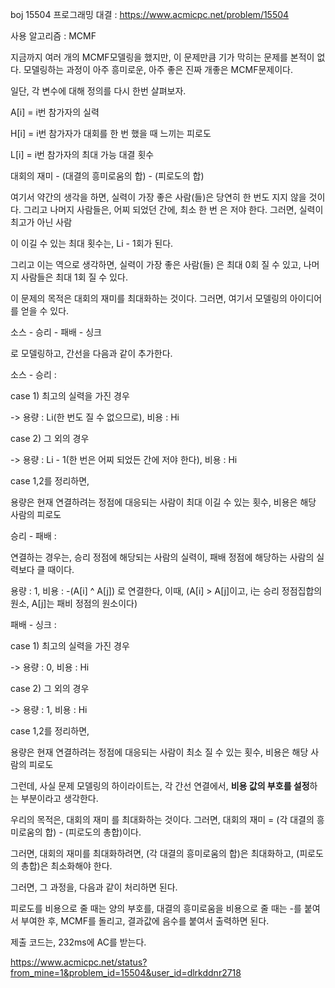 boj 15504 프로그래밍 대결 : https://www.acmicpc.net/problem/15504

사용 알고리즘 : MCMF

지금까지 여러 개의 MCMF모델링을 했지만, 이 문제만큼 기가 막히는 문제를 본적이 없다. 모델링하는 과정이 아주 흥미로운, 아주 좋은 진짜 개좋은 MCMF문제이다. 

일단, 각 변수에 대해 정의를 다시 한번 살펴보자. 

A[i] = i번 참가자의 실력

H[i] = i번 참가자가 대회를 한 번 했을 때 느끼는 피로도

L[i] = i번 참가자의 최대 가능 대결 횟수

대회의 재미 - (대결의 흥미로움의 합) - (피로도의 합)

여기서 약간의 생각을 하면, 실력이 가장 좋은 사람(들)은 당연히 한 번도 지지 않을 것이다. 그리고 나머지 사람들은, 어찌 되었던 간에, 최소 한 번 은 저야 한다. 그러면, 실력이 최고가 아닌 사람

이 이길 수 있는 최대 횟수는, Li - 1회가 된다. 

그리고 이는 역으로 생각하면, 실력이 가장 좋은 사람(들) 은 최대 0회 질 수 있고, 나머지 사람들은 최대 1회 질 수 있다. 

이 문제의 목적은 대회의 재미를 최대화하는 것이다. 그러면, 여기서 모델링의 아이디어를 얻을 수 있다. 

소스 - 승리 - 패배 - 싱크

로 모델링하고, 간선을 다음과 같이 추가한다. 

소스 - 승리 : 

case 1) 최고의 실력을 가진 경우

-> 용량 : Li(한 번도 질 수 없으므로), 비용 : Hi

case 2) 그 외의 경우

-> 용량 : Li - 1(한 번은 어찌 되었든 간에 저야 한다), 비용 : Hi

case 1,2를 정리하면, 

용량은 현재 연결하려는 정점에 대응되는 사람이 최대 이길 수 있는 횟수, 비용은 해당 사람의 피로도

승리 - 패배 :

연결하는 경우는, 승리 정점에 해당되는 사람의 실력이, 패배 정점에 해당하는 사람의 실력보다 클 때이다. 

용량 : 1, 비용 : -(A[i] ^ A[j]) 로 연결한다, 이때, (A[i] > A[j]이고, i는 승리 정점집합의 원소, A[j]는 패비 정점의 원소이다)

패배 - 싱크 : 

case 1) 최고의 실력을 가진 경우

-> 용량 : 0, 비용 : Hi

case 2) 그 외의 경우

-> 용량 : 1, 비용 : Hi

case 1,2를 정리하면, 

용량은 현재 연결하려는 정점에 대응되는 사람이 최소 질 수 있는 횟수, 비용은 해당 사람의 피로도

그런데, 사실 문제 모델링의 하이라이트는, 각 간선 연결에서, **비용 값의 부호를 설정**하는 부분이라고 생각한다. 

우리의 목적은, 대회의 재미 를 최대화하는 것이다. 그러면, 대회의 재미 = (각 대결의 흥미로움의 합) - (피로도의 총합)이다. 

그러면, 대회의 재미를 최대화하려면, (각 대결의 흥미로움의 합)은 최대화하고, (피로도의 총합)은 최소화해야 한다. 

그러면, 그 과정을, 다음과 같이 처리하면 된다. 

피로도를 비용으로 줄 때는 양의 부호를, 대결의 흥미로움을 비용으로 줄 때는 -를 붙여서 부여한 후, MCMF를 돌리고, 결과값에 음수를 붙여서 출력하면 된다.

제출 코드는, 232ms에 AC를 받는다. 

https://www.acmicpc.net/status?from_mine=1&problem_id=15504&user_id=dlrkddnr2718
